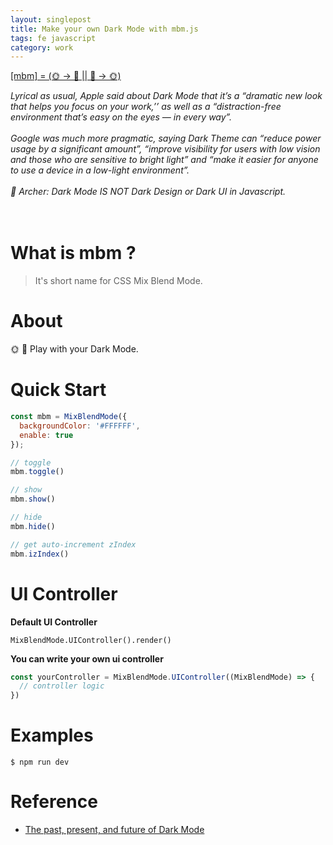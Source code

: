 ```yaml
---
layout: singlepost
title: Make your own Dark Mode with mbm.js
tags: fe javascript
category: work
---
```


<p><a href="https://github.com/qddegtya/mbm" target="_blank">[mbm] = (🌞 -> 🌛 || 🌛 -> 🌞)</a></p>

<em>
Lyrical as usual, Apple said about Dark Mode that it’s a “dramatic new look that helps you focus on your work,’’ as well as a “distraction-free environment that’s easy on the eyes — in every way”.
</em>
<br>
<br>
<em>
Google was much more pragmatic, saying Dark Theme can “reduce power usage by a significant amount”, “improve visibility for users with low vision and those who are sensitive to bright light” and “make it easier for anyone to use a device in a low-light environment”.
</em>
<br>
<br>
<em>👦 Archer: Dark Mode IS NOT Dark Design or Dark UI in Javascript.</em>
<br>
<br>
<br>
</p>

# What is mbm ?

> It's short name for CSS Mix Blend Mode.

# About

🌞 🌛 Play with your Dark Mode.

# Quick Start

```javascript
const mbm = MixBlendMode({
  backgroundColor: '#FFFFFF',
  enable: true
});

// toggle
mbm.toggle()

// show
mbm.show()

// hide
mbm.hide()

// get auto-increment zIndex
mbm.izIndex()

```

# UI Controller

**Default UI Controller**

```
MixBlendMode.UIController().render()
```

**You can write your own ui controller**

```javascript
const yourController = MixBlendMode.UIController((MixBlendMode) => {
  // controller logic
})
```

# Examples

```shell
$ npm run dev
```

# Reference

* [The past, present, and future of Dark Mode](https://uxdesign.cc/the-past-present-and-future-of-dark-mode-9254f2956ec7)
